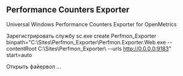 ﻿## Performance Counters Exporter

Universal Windows Performance Counters Exporter for OpenMetrics

Зарегистрировать службу
sc.exe create Perfmon_Exporter binpath="C:\Sites\Perfmon_Exporter\Perfmon.Exporter.Web.exe --contentRoot C:\Sites\Perfmon_Exporter\ --urls http://0.0.0.0:9183" start=auto

Открыть файервол
...